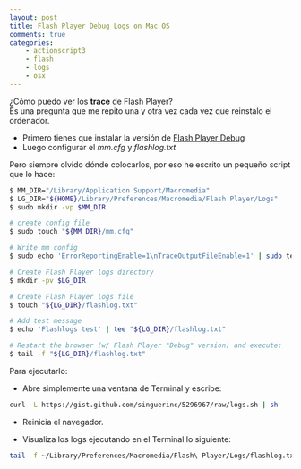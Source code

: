 ```yaml
---
layout: post
title: Flash Player Debug Logs on Mac OS
comments: true
categories:
    - actionscript3
    - flash
    - logs
    - osx
---
```



&iquest;C&oacute;mo puedo ver los **trace** de Flash Player?<br/>
Es una pregunta que me repito una y otra vez cada vez que reinstalo el ordenador.

- Primero tienes que instalar la versi&oacute;n de [Flash Player Debug](http://www.adobe.com/support/flashplayer/downloads.html)
- Luego configurar el *mm.cfg* y *flashlog.txt*

Pero siempre olvido d&oacute;nde colocarlos, por eso he escrito un peque&ntilde;o script que lo hace:

```bash
$ MM_DIR="/Library/Application Support/Macromedia"
$ LG_DIR="${HOME}/Library/Preferences/Macromedia/Flash Player/Logs"
$ sudo mkdir -vp $MM_DIR

# create config file
$ sudo touch "${MM_DIR}/mm.cfg"

# Write mm config
$ sudo echo 'ErrorReportingEnable=1\nTraceOutputFileEnable=1' | sudo tee "${MM_DIR}/mm.cfg"

# Create Flash Player logs directory
$ mkdir -pv $LG_DIR

# Create Flash Player logs file
$ touch "${LG_DIR}/flashlog.txt"

# Add test message
$ echo 'Flashlogs test' | tee "${LG_DIR}/flashlog.txt"

# Restart the browser (w/ Flash Player "Debug" version) and execute:
$ tail -f "${LG_DIR}/flashlog.txt"
```

Para ejecutarlo:

- Abre simplemente una ventana de Terminal y escribe:

```bash
curl -L https://gist.github.com/singuerinc/5296967/raw/logs.sh | sh
```

- Reinicia el navegador.

- Visualiza los logs ejecutando en el Terminal lo siguiente:

```bash
tail -f ~/Library/Preferences/Macromedia/Flash\ Player/Logs/flashlog.txt
```
